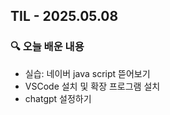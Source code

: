 ## TIL - 2025.05.08

### 🔍 오늘 배운 내용
- 실습: 네이버 java script 뜯어보기
- VSCode 설치 및 확장 프로그램 설치
- chatgpt 설정하기

